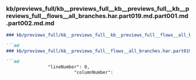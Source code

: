 ### kb/previews_full/kb__previews_full__kb__previews_full__kb__previews_full__flows__all_branches.har.part019.md.part001.md.part002.md.md

```md
### kb/previews_full/kb__previews_full__kb__previews_full__flows__all_branches.har.part019.md.part001.md.part002.md

```md
### kb/previews_full/kb__previews_full__flows__all_branches.har.part019.md.part001.md (part 002)

```md
                "lineNumber": 0,
                          "columnNumber":
```

```

```

```
